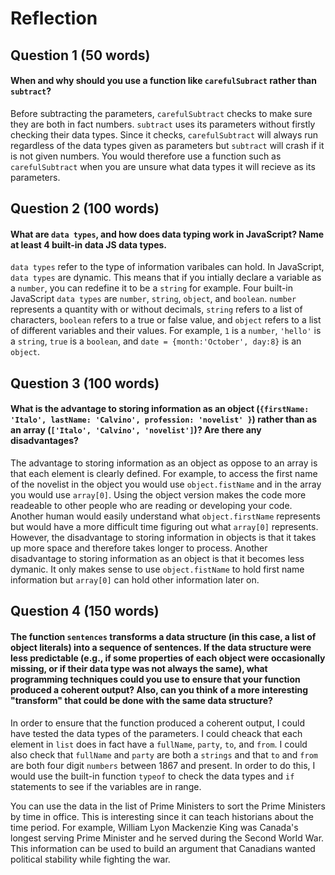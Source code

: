 # Reflection

## Question 1 (50 words)
#### When and why should you use a function like `carefulSubract` rather than `subtract`? 

Before subtracting the parameters, `carefulSubtract` checks to make sure they are both in fact numbers. `subtract` uses its parameters without firstly checking their data types. Since it checks, `carefulSubtract` will always run regardless of the data types given as parameters but `subtract` will crash if it is not given numbers. You would therefore use a function such as `carefulSubtract` when you are unsure what data types it will recieve as its parameters.

## Question 2 (100 words)
#### What are `data types`, and how does data typing work in JavaScript? Name at least 4 built-in data JS data types. 

`data types` refer to the type of information varibales can hold. In JavaScript, `data types` are dynamic. This means that if you intially declare a variable as a `number`, you can redefine it to be a `string` for example. Four built-in JavaScript `data types` are `number`, `string`, `object`, and `boolean`. `number` represents a quantity with or without decimals, `string` refers to a list of characters, `boolean` refers to a true or false value, and `object` refers to a list of different variables and their values. For example, `1` is a `number`, `'hello'` is a `string`, `true` is a `boolean`, and `date = {month:'October', day:8}` is an `object`.

## Question 3 (100 words)
#### What is the advantage to storing information as an object (`{firstName: 'Italo', lastName: 'Calvino', profession: 'novelist' }`) rather than as an array (`['Italo', 'Calvino', 'novelist']`)? Are there any disadvantages?

The advantage to storing information as an object as oppose to an array is that each element is clearly defined. For example, to access the first name of the novelist in the object you would use `object.fistName` and in the array you would use `array[0]`. Using the object version makes the code more readeable to other people who are reading or developing your code. Another human would easily understand what `object.firstName` represents but would have a more difficult time figuring out what `array[0]` represents. However, the disadvantage to storing information in objects is that it takes up more space and therefore takes longer to process. Another disadvantage to storing information as an object is that it becomes less dymanic. It only makes sense to use `object.fistName` to hold first name information but `array[0]` can hold other information later on.

## Question 4 (150 words)
#### The function `sentences` transforms a data structure (in this case, a list of object literals) into a sequence of sentences. If the data structure were less predictable (e.g., if some properties of each object were occasionally missing, or if their data type was not always the same), what programming techniques could you use to ensure that your function produced a coherent output? Also, can you think of a more interesting "transform" that could be done with the same data structure?

In order to ensure that the function produced a coherent output, I could have tested the data types of the parameters. I could cheack that each element in `list` does in fact have a `fullName`, `party`, `to`, and `from`. I could also check that `fullName` and `party` are both a `strings` and that `to` and `from` are both four digit `numbers` between 1867 and present. In order to do this, I would use the built-in function `typeof` to check the data types and `if` statements to see if the variables are in range.

You can use the data in the list of Prime Ministers to sort the Prime Ministers by time in office. This is interesting since it can teach historians about the time period. For example, William Lyon Mackenzie King was Canada's longest serving Prime Minister and he served during the Second World War. This information can be used to build an argument that Canadians wanted political stability while fighting the war.